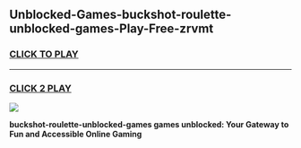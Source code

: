 
## Unblocked-Games-buckshot-roulette-unblocked-games-Play-Free-zrvmt
<h3>
<a href="https://premium76.site?title=buckshot-roulette-unblocked-games&ref=15A">CLICK TO PLAY</a></h3>
<hr>

<h3>
<a href="https://premium76.site?title=buckshot-roulette-unblocked-games&ref=15A">CLICK 2 PLAY</a>
  
</h3>

<a href="https://premium76.site?title=buckshot-roulette-unblocked-games&ref=15A"><img src="https://clearcache.store/games.png"></a>


**buckshot-roulette-unblocked-games games unblocked: Your Gateway to Fun and Accessible Online Gaming**
